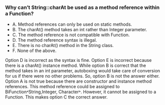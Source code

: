 ### Why can’t String::charAt be used as a method reference within a Function?
*  A. Method references can only be used on static methods.
*  B. The charAt() method takes an int rather than Integer parameter.
*  C. The method reference is not compatible with Function.
*  D. The method reference syntax is illegal.
*  E. There is no charAt() method in the String class.
*  F. None of the above.

Option D is incorrect as the syntax is fine. Option E is incorrect because there is a charAt() instance method.
While option B is correct that the method takes in an int parameter,
autoboxing would take care of conversion for us if there were no other problems.
So, option B is not the answer either. Option A is not true because there are constructor and instance method references.
This method reference could be assigned to BiFunction˂String,Integer, Character˃.
However, it cannot be assigned to a Function. This makes option C the correct answer.